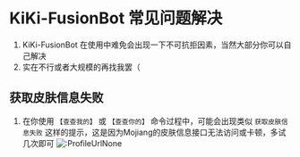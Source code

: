 # KiKi-FusionBot 常见问题解决

1. KiKi-FusionBot 在使用中难免会出现一下不可抗拒因素，当然大部分你可以自己解决
2. 实在不行或者大规模的再找我罢（

## 获取皮肤信息失败
1. 在你使用 `【查查我的】` 或 `【查查你的】` 命令过程中，可能会出现类似 `获取皮肤信息失败` 这样的提示，这是因为Mojiang的皮肤信息接口无法访问或卡顿，多试几次即可
   ![:ProfileUrlNone](/public/assets/faq/ProfileUrlNone.png)
